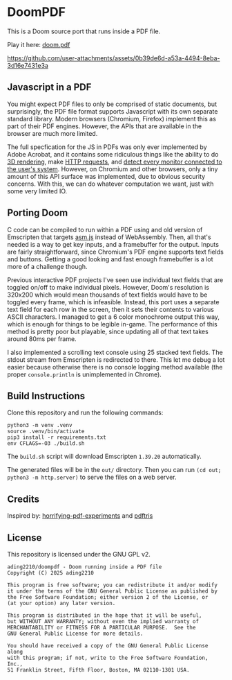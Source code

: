 # DoomPDF

This is a Doom source port that runs inside a PDF file. 

Play it here: [doom.pdf](https://doompdf.pages.dev/doom.pdf)

https://github.com/user-attachments/assets/0b39de6d-a53a-4494-8eba-3d16e7431e3a

## Javascript in a PDF

You might expect PDF files to only be comprised of static documents, but surprisingly, the PDF file format supports Javascript with its own separate standard library. Modern browsers (Chromium, Firefox) implement this as part of their PDF engines. However, the APIs that are available in the browser are much more limited. 

The full specfication for the JS in PDFs was only ever implemented by Adobe Acrobat, and it contains some ridiculous things like the ability to do [3D rendering](https://opensource.adobe.com/dc-acrobat-sdk-docs/library/jsapiref/JS_API_AcroJS.html#annot3d), make [HTTP requests](https://opensource.adobe.com/dc-acrobat-sdk-docs/library/jsapiref/JS_API_AcroJS.html#net-http), and [detect every monitor connected to the user's system](https://opensource.adobe.com/dc-acrobat-sdk-docs/library/jsapiref/JS_API_AcroJS.html#monitor). However, on Chromium and other browsers, only a tiny amount of this API surface was implemented, due to obvious security concerns. With this, we can do whatever computation we want, just with some very limited IO.

## Porting Doom

C code can be compiled to run within a PDF using and old version of Emscripten that targets [asm.js](https://en.wikipedia.org/wiki/Asm.js) instead of WebAssembly. Then, all that's needed is a way to get key inputs, and a framebuffer for the output. Inputs are fairly straightforward, since Chromium's PDF engine supports text fields and buttons. Getting a good looking and fast enough framebuffer is a lot more of a challenge though.

Previous interactive PDF projects I've seen use individual text fields that are toggled on/off to make individual pixels. However, Doom's resolution is 320x200 which would mean thousands of text fields would have to be toggled every frame, which is infeasible. Instead, this port uses a separate text field for each row in the screen, then it sets their contents to various ASCII characters. I managed to get a 6 color monochrome output this way, which is enough for things to be legible in-game. The performance of this method is pretty poor but playable, since updating all of that text takes around 80ms per frame. 

I also implemented a scrolling text console using 25 stacked text fields. The stdout stream from Emscripten is redirected to there. This let me debug a lot easier because otherwise there is no console logging method available (the proper `console.println` is unimplemented in Chrome).

## Build Instructions

Clone this repository and run the following commands:
```
python3 -m venv .venv
source .venv/bin/activate
pip3 install -r requirements.txt
env CFLAGS=-O3 ./build.sh
```

The `build.sh` script will download Emscripten `1.39.20` automatically.

The generated files will be in the `out/` directory. Then you can run `(cd out; python3 -m http.server)` to serve the files on a web server.

## Credits

Inspired by: [horrifying-pdf-experiments](https://github.com/osnr/horrifying-pdf-experiments) and [pdftris](https://github.com/ThomasRinsma/pdftris)

## License

This repository is licensed under the GNU GPL v2.

```
ading2210/doompdf - Doom running inside a PDF file
Copyright (C) 2025 ading2210

This program is free software; you can redistribute it and/or modify
it under the terms of the GNU General Public License as published by
the Free Software Foundation; either version 2 of the License, or
(at your option) any later version.

This program is distributed in the hope that it will be useful,
but WITHOUT ANY WARRANTY; without even the implied warranty of
MERCHANTABILITY or FITNESS FOR A PARTICULAR PURPOSE.  See the
GNU General Public License for more details.

You should have received a copy of the GNU General Public License along
with this program; if not, write to the Free Software Foundation, Inc.,
51 Franklin Street, Fifth Floor, Boston, MA 02110-1301 USA.
```
